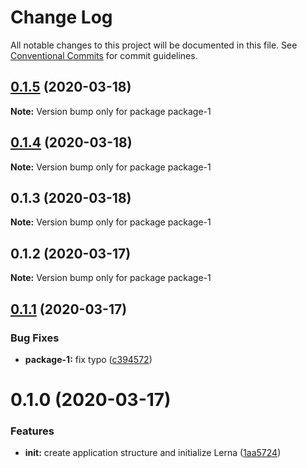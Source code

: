 # Change Log

All notable changes to this project will be documented in this file.
See [Conventional Commits](https://conventionalcommits.org) for commit guidelines.

## [0.1.5](https://github.com/mredjem/lerna-testing/compare/package-1@0.1.4...package-1@0.1.5) (2020-03-18)

**Note:** Version bump only for package package-1





## [0.1.4](https://github.com/mredjem/lerna-testing/compare/package-1@0.1.3...package-1@0.1.4) (2020-03-18)

**Note:** Version bump only for package package-1





## 0.1.3 (2020-03-18)

**Note:** Version bump only for package package-1





## 0.1.2 (2020-03-17)

**Note:** Version bump only for package package-1





## [0.1.1](https://github.com/mredjem/lerna-testing/compare/package-1@0.1.0...package-1@0.1.1) (2020-03-17)


### Bug Fixes

* **package-1:** fix typo ([c394572](https://github.com/mredjem/lerna-testing/commit/c3945729e2fd8cbc6a4fb0db5a0afca56beb9f8b))





# 0.1.0 (2020-03-17)


### Features

* **init:** create application structure and initialize Lerna ([1aa5724](https://github.com/mredjem/lerna-testing/commit/1aa5724fdafa2e931a88e6ebeb2b60c7462baf7c))
